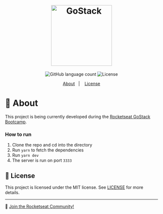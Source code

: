 <h1 align="center">
    <img alt="GoStack" src="https://rocketseat-cdn.s3-sa-east-1.amazonaws.com/bootcamp-header.png" width="200px" />
</h1>

<p align="center">
  <img alt="GitHub language count" src="https://img.shields.io/github/languages/count/nilemarbarcelos/gostack-gobarber?color=%2304D361">

  <img alt="License" src="https://img.shields.io/badge/license-MIT-%2304D361">
</p>


<p align="center">
  <a href="#rocket-sobre-o-desafio">About</a>&nbsp;&nbsp;&nbsp;|&nbsp;&nbsp;&nbsp;
  <a href="#memo-licença">License</a>
</p>

# :rocket: About

This project is being currently developed during the [Rocketseat GoStack Bootcamp](https://rocketseat.com.br/gostack).

### How to run

1. Clone the repo and cd into the directory
2. Run `yarn` to fetch the dependencies
3. Run `yarn dev`
4. The server is run on port `3333`

## :memo: License

This project is licensed under the MIT license. See [LICENSE](LICENSE.md) for more details.

---

:wave: [Join the Rocketseat Community!](https://discordapp.com/invite/gCRAFhc)
